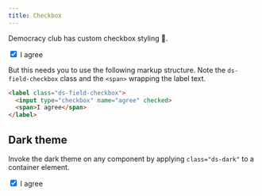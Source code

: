 ```yaml
---
title: Checkbox
---
```


Democracy club has custom checkbox styling 🙌.

<div class="ds-scope">
  <form>
    <label class="ds-field-checkbox">
      <input type="checkbox" name="agree" checked>
      <span>I agree</span>
    </label>
  </form>
</div>

But this needs you to use the following markup structure. Note the `ds-field-checkbox` class and the `<span>` wrapping the label text.

```html
<label class="ds-field-checkbox">
  <input type="checkbox" name="agree" checked>
  <span>I agree</span>
</label>
```

## Dark theme

Invoke the dark theme on any component by applying `class="ds-dark"` to a container element.

<div class="ds-scope">
  <form class="ds-dark">
    <label class="ds-field-checkbox">
      <input type="checkbox" name="agree" checked>
      <span>I agree</span>
    </label>
  </form>
</div>

